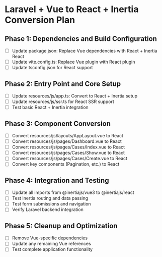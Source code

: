 # Laravel + Vue to React + Inertia Conversion Plan

## Phase 1: Dependencies and Build Configuration
- [ ] Update package.json: Replace Vue dependencies with React + Inertia React
- [ ] Update vite.config.ts: Replace Vue plugin with React plugin
- [ ] Update tsconfig.json for React support

## Phase 2: Entry Point and Core Setup
- [ ] Update resources/js/app.ts: Convert to React + Inertia setup
- [ ] Update resources/js/ssr.ts for React SSR support
- [ ] Test basic React + Inertia integration

## Phase 3: Component Conversion
- [ ] Convert resources/js/layouts/AppLayout.vue to React
- [ ] Convert resources/js/pages/Dashboard.vue to React
- [ ] Convert resources/js/pages/Cases/Index.vue to React
- [ ] Convert resources/js/pages/Cases/Show.vue to React
- [ ] Convert resources/js/pages/Cases/Create.vue to React
- [ ] Convert key components (Pagination, etc.) to React

## Phase 4: Integration and Testing
- [ ] Update all imports from @inertiajs/vue3 to @inertiajs/react
- [ ] Test Inertia routing and data passing
- [ ] Test form submissions and navigation
- [ ] Verify Laravel backend integration

## Phase 5: Cleanup and Optimization
- [ ] Remove Vue-specific dependencies
- [ ] Update any remaining Vue references
- [ ] Test complete application functionality
